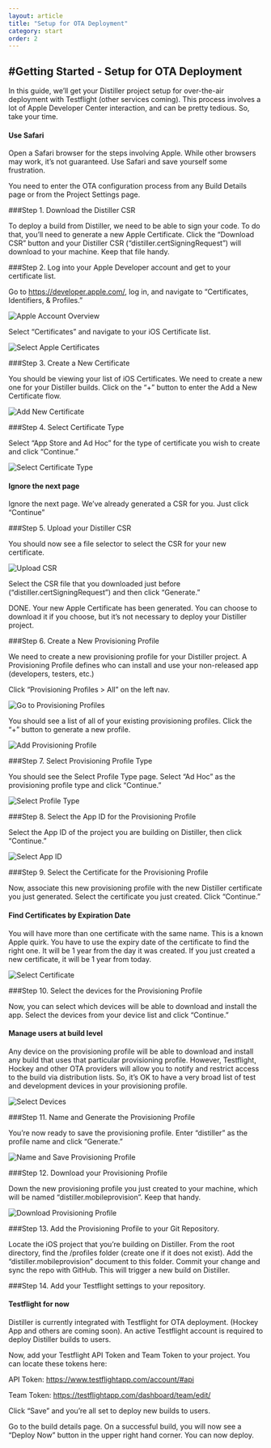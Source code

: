 ```yaml
---
layout: article
title: "Setup for OTA Deployment"
category: start
order: 2
---
```


#Getting Started - Setup for OTA Deployment
---

In this guide, we’ll get your Distiller project setup for over-the-air deployment with Testflight (other services coming). This process involves a lot of Apple Developer Center interaction, and can be pretty tedious. So, take your time.

<div class="bs-callout bs-callout-warning">
 <h4>Use Safari</h4>
 Open a Safari browser for the steps involving Apple. While other browsers may work, it’s not guaranteed. Use Safari and save yourself some frustration.
</div>

You need to enter the OTA configuration process from any Build Details page or from the Project Settings page.

###Step 1. Download the Distiller CSR

To deploy a build from Distiller, we need to be able to sign your code. To do that, you’ll need to generate a new Apple Certificate. Click the “Download CSR” button and your Distiller CSR (“distiller.certSigningRequest”) will download to your machine. Keep that file handy.

###Step 2. Log into your Apple Developer account and get to your certificate list.

Go to https://developer.apple.com/, log in, and navigate to “Certificates, Identifiers, & Profiles.”

![Apple Account Overview](/img/01-dev-center-home.png)


Select “Certificates” and navigate to your iOS Certificate list.


![Select Apple Certificates](/img/02-select-certificates.png)

###Step 3. Create a New Certificate

You should be viewing your list of iOS Certificates. We need to create a new one for your Distiller builds. Click on the “+” button to enter the Add a New Certificate flow.

![Add New Certificate](/img/03-add-new-certificate.png)

###Step 4. Select Certificate Type

Select “App Store and Ad Hoc” for the type of certificate you wish to create and click “Continue.”

![Select Certificate Type](/img/04-select-certificate-type.png)

<div class="bs-callout bs-callout-info">
        <h4>Ignore the next page</h4>
        Ignore the next page. We’ve already generated a CSR for you. Just click “Continue”
</div>

###Step 5. Upload your Distiller CSR

You should now see a file selector to select the CSR for your new certificate.

![Upload CSR](/img/05-upload-csr.png)

Select the CSR file that you downloaded just before (“distiller.certSigningRequest”) and then click “Generate.”

DONE. Your new Apple Certificate has been generated. You can choose to download it if you choose, but it’s not necessary to deploy your Distiller project.

###Step 6. Create a New Provisioning Profile

We need to create a new provisioning profile for your Distiller project. A Provisioning Profile defines who can install and use your non-released app (developers, testers, etc.)

Click “Provisioning Profiles > All” on the left nav.

![Go to Provisioning Profiles](/img/06-goto-provisioning-profiles.png)

You should see a list of all of your existing provisioning profiles. Click the “+” button to generate a new profile.

![Add Provisioning Profile](/img/07-add-provisioning-profile.png)

###Step 7. Select Provisioning Profile Type

You should see the Select Profile Type page. Select “Ad Hoc” as the provisioning profile type and click “Continue.”

![Select Profile Type](/img/08-select-profile-type.png)

###Step 8. Select the App ID for the Provisioning Profile

Select the App ID of the project you are building on Distiller, then click “Continue.”

![Select App ID](/img/09-select-app-id.png)

###Step 9. Select the Certificate for the Provisioning Profile

Now, associate this new provisioning profile with the new Distiller certificate you just generated. Select the certificate you just created. Click “Continue.”

<div class="bs-callout bs-callout-info">
        <h4>Find Certificates by Expiration Date</h4>
        You will have more than one certificate with the same name. This is a known Apple quirk. You have to use the expiry date of the certificate to find the right one. It will be 1 year from the day it was created. If you just created a new certificate, it will be 1 year from today.
</div>

![Select Certificate](/img/10-select-certificate.png)

###Step 10. Select the devices for the Provisioning Profile

Now, you can select which devices will be able to download and install the app. Select the devices from your device list and click “Continue.”

<div class="bs-callout bs-callout-info">
        <h4>Manage users at build level</h4>
Any device on the provisioning profile will be able to download and install any build that uses that particular provisioning profile. However, Testflight, Hockey and other OTA providers will allow you to notify and restrict access to the build via distribution lists. So, it’s OK to have a very broad list of test and development devices in your provisioning profile.
</div>

![Select Devices](/img/11-select-devices.png)

###Step 11. Name and Generate the Provisioning Profile

You’re now ready to save the provisioning profile.  Enter “distiller” as the profile name and click “Generate.”

![Name and Save Provisioning Profile](/img/12-name-save-provisioning-profile.png)

###Step 12. Download your Provisioning Profile

Down the new provisioning profile you just created to your machine, which will be named “distiller.mobileprovision”. Keep that handy.

![Download Provisioning Profile](/img/13-download-provisioning-profile.png)

###Step 13. Add the Provisioning Profile to your Git Repository.

Locate the iOS project that you’re building on Distiller.  From the root directory, find the /profiles folder (create one if it does not exist). Add the “distiller.mobileprovision” document to this folder. Commit your change and sync the repo with GitHub. This will trigger a new build on Distiller.

###Step 14. Add your Testflight settings to your repository.

<div class="bs-callout bs-callout-info">
        <h4>Testflight for now</h4>Distiller is currently integrated with Testflight for OTA deployment. (Hockey App and others are coming soon). An active Testflight account is required to deploy Distiller builds to users.
</div>

Now, add your Testflight API Token and Team Token to your project.  You can locate these tokens here:

API Token: https://www.testflightapp.com/account/#api

Team Token: https://testflightapp.com/dashboard/team/edit/

Click “Save” and you’re all set to deploy new builds to users.

Go to the build details page. On a successful build, you will now see a “Deploy Now” button in the upper right hand corner.  You can now deploy.

